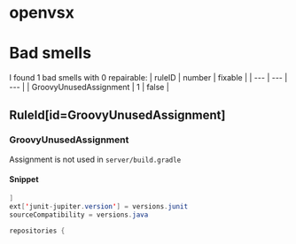 # openvsx 
 
# Bad smells
I found 1 bad smells with 0 repairable:
| ruleID | number | fixable |
| --- | --- | --- |
| GroovyUnusedAssignment | 1 | false |
## RuleId[id=GroovyUnusedAssignment]
### GroovyUnusedAssignment
Assignment is not used
in `server/build.gradle`
#### Snippet
```java
]
ext['junit-jupiter.version'] = versions.junit
sourceCompatibility = versions.java

repositories {
```

